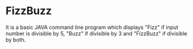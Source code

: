 # FizzBuzz
It is a basic JAVA command line program which displays "Fizz" if input number is divisible by 5, "Buzz" if divisible by 3 and "FizzBuzz" if divisible by both.
